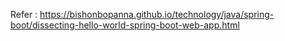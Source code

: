 Refer : https://bishonbopanna.github.io/technology/java/spring-boot/dissecting-hello-world-spring-boot-web-app.html
